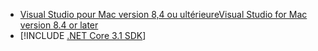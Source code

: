 * [<span data-ttu-id="665b2-101">Visual Studio pour Mac version 8,4 ou ultérieure</span><span class="sxs-lookup"><span data-stu-id="665b2-101">Visual Studio for Mac version 8.4 or later</span></span>](https://visualstudio.microsoft.com/vs/mac/)
* [!INCLUDE [.NET Core 3.1 SDK](~/includes/3.1-SDK.md)]
